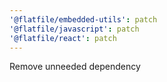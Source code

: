 ```yaml
---
'@flatfile/embedded-utils': patch
'@flatfile/javascript': patch
'@flatfile/react': patch
---
```


Remove unneeded dependency
